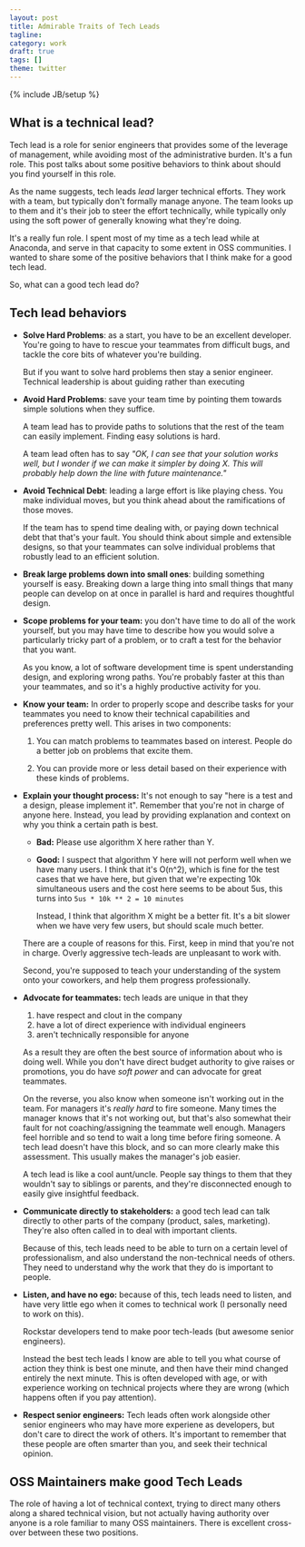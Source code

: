 ```yaml
---
layout: post
title: Admirable Traits of Tech Leads
tagline:
category: work
draft: true
tags: []
theme: twitter
---
```

{% include JB/setup %}


What is a technical lead?
-------------------------

Tech lead is a role for senior engineers that provides some of the leverage of
management, while avoiding most of the administrative burden.  It's a fun role.
This post talks about some positive behaviors to think about should you find
yourself in this role.

As the name suggests, tech leads *lead* larger technical efforts.
They work with a team, but typically don't formally manage anyone.
The team looks up to them and it's their job to steer the effort technically,
while typically only using the soft power of generally knowing what they're
doing.

It's a really fun role.  I spent most of my time as a tech lead while at Anaconda, and serve
in that capacity to some extent in OSS communities.  I wanted to share some of
the positive behaviors that I think make for a good tech lead.

So, what can a good tech lead do?


Tech lead behaviors
-------------------

-   **Solve Hard Problems**: as a start, you have to be an excellent developer.
    You're going to have to rescue your teammates from difficult bugs,
    and tackle the core bits of whatever you're building.

    But if you want to solve hard problems then stay a senior engineer.
    Technical leadership is about guiding rather than executing

-   **Avoid Hard Problems**: save your team time by pointing them towards
    simple solutions when they suffice.

    A team lead has to provide paths to solutions that the rest of the team can
    easily implement.  Finding easy solutions is hard.

    A team lead often has to say *"OK, I can see that your solution works well,
    but I wonder if we can make it simpler by doing X.  This will probably help
    down the line with future maintenance."*

-   **Avoid Technical Debt**: leading a large effort is like playing chess.
    You make individual moves, but you think ahead about the ramifications of
    those moves.

    If the team has to spend time dealing with, or paying down technical debt
    that that's your fault.  You should think about simple and extensible designs,
    so that your teammates can solve individual problems that robustly lead to
    an efficient solution.

-   **Break large problems down into small ones**: building something
    yourself is easy.  Breaking down a large thing into small things that many
    people can develop on at once in parallel is hard and requires thoughtful
    design.

-   **Scope problems for your team:** you don't have time to do all of the work
    yourself, but you may have time to describe how you would solve a
    particularly tricky part of a problem, or to craft a test for the behavior
    that you want.

    As you know, a lot of software development time is spent understanding
    design, and exploring wrong paths.  You're probably faster at this than
    your teammates, and so it's a highly productive activity for you.

-   **Know your team:** In order to properly scope and describe tasks for your
    teammates you need to know their technical capabilities and preferences
    pretty well.  This arises in two components:

    1.  You can match problems to teammates based on interest.  People do a
        better job on problems that excite them.

    2.  You can provide more or less detail based on their experience with
        these kinds of problems.

-   **Explain your thought process:** It's not enough to say "here is a test
    and a design, please implement it".  Remember that you're not in charge of
    anyone here.  Instead, you lead by providing explanation and context on why
    you think a certain path is best.

    -   **Bad:** Please use algorithm X here rather than Y.
    -   **Good:** I suspect that algorithm Y here will not perform well when we
        have many users.  I think that it's O(n^2), which is fine for the test
        cases that we have here, but given that we're expecting 10k
        simultaneous users and the cost here seems to be about 5us, this turns
        into `5us * 10k ** 2 = 10 minutes`

        Instead, I think that algorithm X might be a better fit.  It's a bit
        slower when we have very few users, but should scale much better.

    There are a couple of reasons for this.  First, keep in mind that you're
    not in charge.  Overly aggressive tech-leads are unpleasant to work with.

    Second, you're supposed to teach your understanding of the system onto
    your coworkers, and help them progress professionally.

-   **Advocate for teammates:** tech leads are unique in that they

    1.  have respect and clout in the company
    2.  have a lot of direct experience with individual engineers
    3.  aren't technically responsible for anyone

    As a result they are often the best source of information about who is
    doing well.  While you don't have direct budget authority to give raises or
    promotions, you do have *soft power* and can advocate for great teammates.

    On the reverse, you also know when someone isn't working out in the team.
    For managers it's *really hard* to fire someone.
    Many times the manager knows that it's not working out, but that's also
    somewhat their fault for not coaching/assigning the teammate well enough.
    Managers feel horrible and so tend to wait a long time before firing someone.
    A tech lead doesn't have this block, and so can more clearly make this
    assessment.  This usually makes the manager's job easier.

    A tech lead is like a cool aunt/uncle.  People say things to them that they
    wouldn't say to siblings or parents, and they're disconnected enough to
    easily give insightful feedback.

-   **Communicate directly to stakeholders:** a good tech lead
    can talk directly to other parts of the company (product, sales, marketing).
    They're also often called in to deal with important clients.

    Because of this, tech leads need to be able to turn on a certain level of
    professionalism, and also understand the non-technical needs of others.
    They need to understand why the work that they do is important to people.

-   **Listen, and have no ego:** because of this, tech leads need to listen,
    and have very little ego when it comes to technical work
    (I personally need to work on this).

    Rockstar developers tend to make poor tech-leads (but awesome senior engineers).

    Instead the best tech leads I know are able to tell you what course of
    action they think is best one minute, and then have their mind changed
    entirely the next minute.  This is often developed with age, or with
    experience working on technical projects where they are wrong (which
    happens often if you pay attention).

-   **Respect senior engineers:** Tech leads often work alongside other senior
    engineers who may have more experiene as developers, but don't care to
    direct the work of others.  It's important to remember that these people
    are often smarter than you, and seek their technical opinion.


OSS Maintainers make good Tech Leads
------------------------------------

The role of having a lot of technical context, trying to direct many others
along a shared technical vision, but not actually having authority over anyone
is a role familiar to many OSS maintainers.  There is excellent cross-over
between these two positions.
